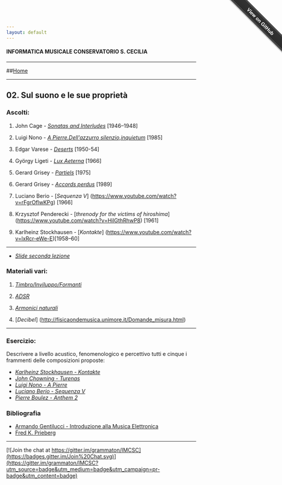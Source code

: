 ```yaml
---
layout: default
---
```


#### INFORMATICA MUSICALE CONSERVATORIO S. CECILIA

----

##[Home](https://demartinomrc.io/IMCSC)

----

## 02. Sul suono e le sue proprietà

 
 ### Ascolti:
 
 1. John Cage - [*Sonatas and Interludes*](https://www.youtube.com/watch?v=xObkMpQqUyU) [1946–1948]
  
 2. Luigi Nono - [*A Pierre.Dell'azzurro silenzio,inquietum*](https://www.youtube.com/watch?v=Hd1U2bt5Q8U) [1985]
 
 2. Edgar Varese - [*Deserts*](https://www.youtube.com/watch?v=Q__g0tgC2wE) [1950-54]
 
 4. György Ligeti - [*Lux Aeterna*](https://www.youtube.com/watch?v=-iVYu5lyX5M) [1966]
     
 5. Gerard Grisey - [*Partiels*](https://www.youtube.com/watch?v=jqzukP_BtW8) [1975]
 
 7. Gerard Grisey - [*Accords perdus*](https://www.youtube.com/watch?v=yRGUcI0S5Kk) [1989]
 
 8. Luciano Berio - [*Sequenza V*] (https://www.youtube.com/watch?v=rFgrOflwKPg) [1966]
 
 9. Krzysztof Penderecki - [*threnody for the victims of hiroshima*] (https://www.youtube.com/watch?v=HilGthRhwP8) [1961]

 10. Karlheinz Stockhausen - [*Kontakte*] (https://www.youtube.com/watch?v=lxRcr-eWe-E)[1958–60]


---- 
 
* [*Slide seconda lezione*](https://drive.google.com/file/d/0BzCXlXdo2lzAcVNsLVBpWV8zSlE/view?usp=sharing)
 

### Materiali vari:


 1. [*Timbro/Inviluppo/Formanti*](http://fisicaondemusica.unimore.it/Percezione_del_timbro.html)

 2. [*ADSR*](http://fisicaondemusica.unimore.it/Percezione_del_timbro.html)
 
 3. [*Armonici naturali*](http://it.wikipedia.org/wiki/Armonici_naturali)

 4. [*Decibel*] (http://fisicaondemusica.unimore.it/Domande_misura.html) 


----

### Esercizio:

Descrivere a livello acustico, fenomenologico e percettivo tutti e cinque i frammenti delle composizioni proposte:

* [*Karlheinz Stockhausen - Kontakte*](https://www.youtube.com/watch?v=6Plz8vDzrho&list=PL6lPATqxXSDJASLjyx-MNGu3o9LzqwO6x)
* [*John Chowning - Turenas*](https://www.youtube.com/watch?v=nLFf4kMMGJQ&list=PL6lPATqxXSDJASLjyx-MNGu3o9LzqwO6x&index=2)
* [*Luigi Nono - A Pierre*](https://www.youtube.com/watch?v=S4KrQntifnQ&list=PL6lPATqxXSDJASLjyx-MNGu3o9LzqwO6x&index=3)
* [*Luciano Berio - Sequenza V*](https://www.youtube.com/watch?v=BOtYjSKHSEc&list=PL6lPATqxXSDJASLjyx-MNGu3o9LzqwO6x&index=4)
* [*Pierre Boulez - Anthem 2*](https://www.youtube.com/watch?v=C7dXAKIOtWo&list=PL6lPATqxXSDJASLjyx-MNGu3o9LzqwO6x&index=5)

### Bibliografia

 - [Armando Gentilucci - Introduzione alla Musica Elettronica](https://copy.com/gmatZ8qkaw1WROAG)
 - [Fred K. Prieberg](https://copy.com/mU6LRdCdxUlrVAIZ)
 
----

[![Join the chat at https://gitter.im/grammaton/IMCSC](https://badges.gitter.im/Join%20Chat.svg)](https://gitter.im/grammaton/IMCSC?utm_source=badge&utm_medium=badge&utm_campaign=pr-badge&utm_content=badge)
 
<div class="github-fork-ribbon-wrapper right fixed" style="width: 150px;height: 150px;position: fixed;overflow: hidden;top: 0;z-index: 9999;pointer-events: none;right: 0;"><div class="github-fork-ribbon" style="position: absolute;padding: 2px 0;background-color: #333;background-image: linear-gradient(to bottom, rgba(0, 0, 0, 0), rgba(0, 0, 0, 0.15));-webkit-box-shadow: 0 2px 3px 0 rgba(0, 0, 0, 0.5);-moz-box-shadow: 0 2px 3px 0 rgba(0, 0, 0, 0.5);box-shadow: 0 2px 3px 0 rgba(0, 0, 0, 0.5);z-index: 9999;pointer-events: auto;top: 42px;right: -43px;-webkit-transform: rotate(45deg);-moz-transform: rotate(45deg);-ms-transform: rotate(45deg);-o-transform: rotate(45deg);transform: rotate(45deg);"><a href="https://github.com/grammaton/IMCSC" style="font: 700 13px &quot;Helvetica Neue&quot;, Helvetica, Arial, sans-serif;color: #fff;text-decoration: none;text-shadow: 0 -1px rgba(0, 0, 0, 0.5);text-align: center;width: 200px;line-height: 20px;display: inline-block;padding: 2px 0;border-width: 1px 0;border-style: dotted;border-color: rgba(255, 255, 255, 0.7);">View on GitHub</a></div></div>
